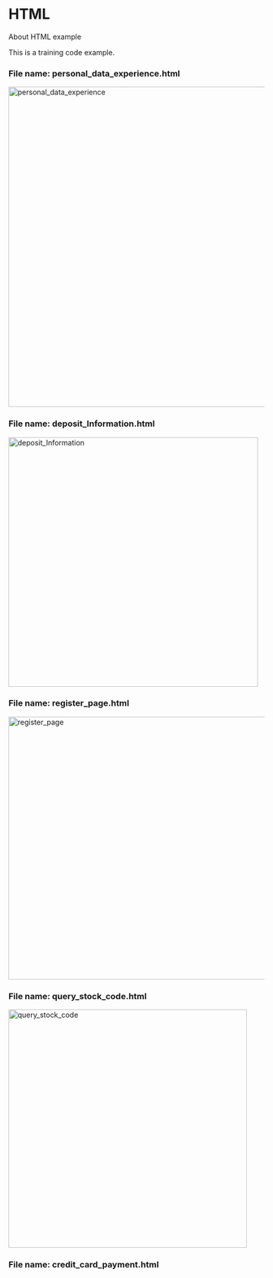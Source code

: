 # HTML
About HTML example

This is a training code example.

### File name: personal_data_experience.html
<img width="630" alt="personal_data_experience" src="https://user-images.githubusercontent.com/6253685/117563479-cafdfe80-b0d8-11eb-9dbd-47ee2fd6f93e.png">

### File name: deposit_Information.html
<img width="491" alt="deposit_Information" src="https://user-images.githubusercontent.com/6253685/117563561-6db67d00-b0d9-11eb-8ea8-efba65a70a37.png">

### File name: register_page.html
<img width="517" alt="register_page" src="https://user-images.githubusercontent.com/6253685/117563581-82931080-b0d9-11eb-818f-59304b454b45.png">

### File name: query_stock_code.html
<img width="469" alt="query_stock_code" src="https://user-images.githubusercontent.com/6253685/117563606-976fa400-b0d9-11eb-936b-7da9c775aba5.png">

### File name: credit_card_payment.html
